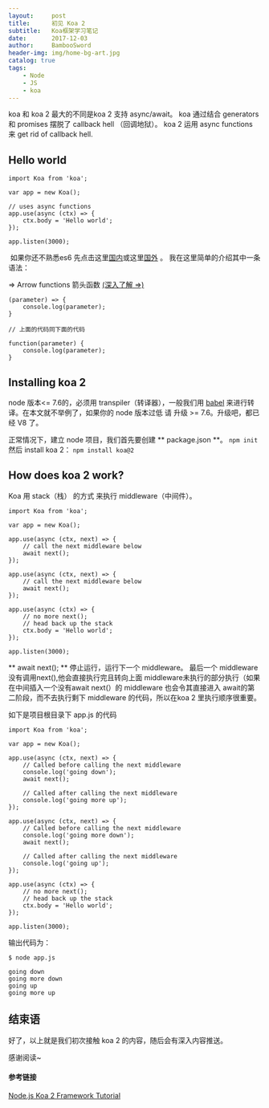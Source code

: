 ```yaml
---
layout:     post
title:      初见 Koa 2
subtitle:   Koa框架学习笔记
date:       2017-12-03
author:     BambooSword
header-img: img/home-bg-art.jpg
catalog: true
tags:
    - Node
    - JS
    - koa
---
```



koa 和 koa 2 最大的不同是koa 2 支持 async/await。
koa  通过结合 generators 和 promises 摆脱了 callback hell （回调地狱）。
koa 2 运用 async functions 来 get rid of callback hell.

## Hello world 
```
import Koa from 'koa';

var app = new Koa();

// uses async functions
app.use(async (ctx) => {
    ctx.body = 'Hello world';
});

app.listen(3000);
``` 
 如果你还不熟悉es6 先点击这里[国内](http://es6.ruanyifeng.com/)或这里[国外](https://babeljs.io/docs/learn-es2015/) 。
我在这里简单的介绍其中一条语法：

=>  Arrow functions 箭头函数 [(深入了解 =>)](https://developer.mozilla.org/en-US/docs/Web/JavaScript/Reference/Functions/Arrow_functions)
```
(parameter) => {
    console.log(parameter);        
}

// 上面的代码同下面的代码

function(parameter) {
    console.log(parameter);
}
```
## Installing koa 2
node 版本<= 7.6的，必须用 transpiler（转译器），一般我们用 [babel](https://babeljs.io/) 来进行转译。在本文就不举例了，如果你的 node 版本过低 请 升级 >= 7.6。升级吧，都已经 V8 了。

正常情况下，建立 node 项目，我们首先要创建 ** package.json **。
`npm init`
然后 install koa 2：
` npm install koa@2 `
## How does koa 2 work?
Koa 用 stack（栈） 的方式 来执行 middleware（中间件）。
```
import Koa from 'koa';

var app = new Koa();

app.use(async (ctx, next) => {
    // call the next middleware below
    await next();
});

app.use(async (ctx, next) => {
    // call the next middleware below
    await next();
});

app.use(async (ctx) => {
    // no more next(); 
    // head back up the stack
    ctx.body = 'Hello world';
});

app.listen(3000);
```
** await next(); ** 停止运行，运行下一个 middleware。
最后一个 middleware 没有调用next(),他会直接执行完且转向上面 middleware未执行的部分执行（如果在中间插入一个没有await next(）的 middleware 也会令其直接进入 await的第二阶段，而不去执行剩下 middleware 的代码，所以在koa 2 里执行顺序很重要。

如下是项目根目录下 app.js 的代码
```
import Koa from 'koa';

var app = new Koa();

app.use(async (ctx, next) => {
    // Called before calling the next middleware 
    console.log('going down');  
    await next();

    // Called after calling the next middleware
    console.log('going more up');
});

app.use(async (ctx, next) => {
    // Called before calling the next middleware 
    console.log('going more down');
    await next();

    // Called after calling the next middleware
    console.log('going up');
});

app.use(async (ctx) => {
    // no more next(); 
    // head back up the stack
    ctx.body = 'Hello world';
});

app.listen(3000);
```
输出代码为：
```
$ node app.js 

going down
going more down
going up
going more up
```
## 结束语
好了，以上就是我们初次接触 koa 2 的内容，随后会有深入内容推送。

感谢阅读~


#### 参考链接
[Node.js Koa 2 Framework Tutorial](https://dinosaurscode.xyz/nodejs/2016/06/28/nodejs-koa2-tutorial/)